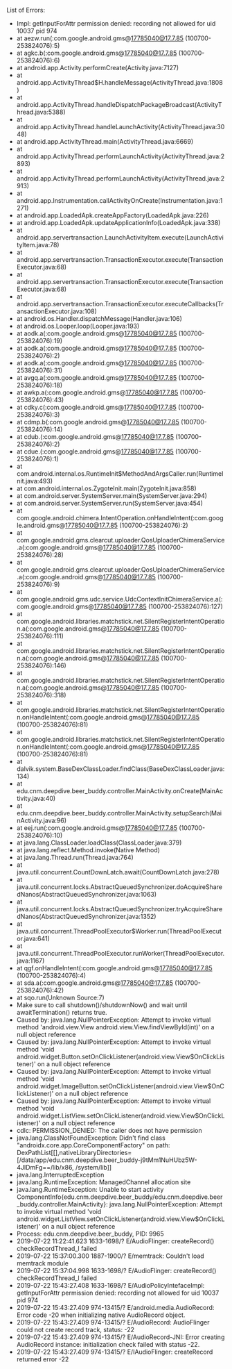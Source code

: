 List of Errors:
 - Impl: getInputForAttr permission denied: recording not allowed for uid 10037 pid 974
 - at aezw.run(:com.google.android.gms@17785040@17.7.85 (100700-253824076):5)
 - at agkc.b(:com.google.android.gms@17785040@17.7.85 (100700-253824076):6)
 - at android.app.Activity.performCreate(Activity.java:7127)
 - at android.app.ActivityThread$H.handleMessage(ActivityThread.java:1808) 
 - at android.app.ActivityThread.handleDispatchPackageBroadcast(ActivityThread.java:5388)
 - at android.app.ActivityThread.handleLaunchActivity(ActivityThread.java:3048)
 - at android.app.ActivityThread.main(ActivityThread.java:6669)
 - at android.app.ActivityThread.performLaunchActivity(ActivityThread.java:2893)
 - at android.app.ActivityThread.performLaunchActivity(ActivityThread.java:2913)
 - at android.app.Instrumentation.callActivityOnCreate(Instrumentation.java:1271)
 - at android.app.LoadedApk.createAppFactory(LoadedApk.java:226)
 - at android.app.LoadedApk.updateApplicationInfo(LoadedApk.java:338)
 - at android.app.servertransaction.LaunchActivityItem.execute(LaunchActivityItem.java:78) 
 - at android.app.servertransaction.TransactionExecutor.execute(TransactionExecutor.java:68)
 - at android.app.servertransaction.TransactionExecutor.execute(TransactionExecutor.java:68) 
 - at android.app.servertransaction.TransactionExecutor.executeCallbacks(TransactionExecutor.java:108)
 - at android.os.Handler.dispatchMessage(Handler.java:106)
 - at android.os.Looper.loop(Looper.java:193) 
 - at aodk.a(:com.google.android.gms@17785040@17.7.85 (100700-253824076):19)
 - at aodk.a(:com.google.android.gms@17785040@17.7.85 (100700-253824076):2)
 - at aodk.a(:com.google.android.gms@17785040@17.7.85 (100700-253824076):31)
 - at avgq.a(:com.google.android.gms@17785040@17.7.85 (100700-253824076):18)
 - at awkp.a(:com.google.android.gms@17785040@17.7.85 (100700-253824076):43)
 - at cdky.c(:com.google.android.gms@17785040@17.7.85 (100700-253824076):3)
 - at cdmp.b(:com.google.android.gms@17785040@17.7.85 (100700-253824076):14)
 - at cdub.<init>(:com.google.android.gms@17785040@17.7.85 (100700-253824076):2)
 - at cdue.<init>(:com.google.android.gms@17785040@17.7.85 (100700-253824076):1)
 - at com.android.internal.os.RuntimeInit$MethodAndArgsCaller.run(RuntimeInit.java:493) 
 - at com.android.internal.os.ZygoteInit.main(ZygoteInit.java:858) 
 - at com.android.server.SystemServer.main(SystemServer.java:294)
 - at com.android.server.SystemServer.run(SystemServer.java:454)
 - at com.google.android.chimera.IntentOperation.onHandleIntent(:com.google.android.gms@17785040@17.7.85 (100700-253824076):2)
 - at com.google.android.gms.clearcut.uploader.QosUploaderChimeraService.a(:com.google.android.gms@17785040@17.7.85 (100700-253824076):28)
 - at com.google.android.gms.clearcut.uploader.QosUploaderChimeraService.a(:com.google.android.gms@17785040@17.7.85 (100700-253824076):9)
 - at com.google.android.gms.udc.service.UdcContextInitChimeraService.a(:com.google.android.gms@17785040@17.7.85 (100700-253824076):127)
 - at com.google.android.libraries.matchstick.net.SilentRegisterIntentOperation.a(:com.google.android.gms@17785040@17.7.85 (100700-253824076):111)
 - at com.google.android.libraries.matchstick.net.SilentRegisterIntentOperation.a(:com.google.android.gms@17785040@17.7.85 (100700-253824076):146)
 - at com.google.android.libraries.matchstick.net.SilentRegisterIntentOperation.a(:com.google.android.gms@17785040@17.7.85 (100700-253824076):318)
 - at com.google.android.libraries.matchstick.net.SilentRegisterIntentOperation.onHandleIntent(:com.google.android.gms@17785040@17.7.85 (100700-253824076):81)
 - at com.google.android.libraries.matchstick.net.SilentRegisterIntentOperation.onHandleIntent(:com.google.android.gms@17785040@17.7.85 (100700-253824076):81)
 - at dalvik.system.BaseDexClassLoader.findClass(BaseDexClassLoader.java:134)
 - at edu.cnm.deepdive.beer_buddy.controller.MainActivity.onCreate(MainActivity.java:40)
 - at edu.cnm.deepdive.beer_buddy.controller.MainActivity.setupSearch(MainActivity.java:96)
 - at eej.run(:com.google.android.gms@17785040@17.7.85 (100700-253824076):10)
 - at java.lang.ClassLoader.loadClass(ClassLoader.java:379)
 - at java.lang.reflect.Method.invoke(Native Method) 
 - at java.lang.Thread.run(Thread.java:764)
 - at java.util.concurrent.CountDownLatch.await(CountDownLatch.java:278)
 - at java.util.concurrent.locks.AbstractQueuedSynchronizer.doAcquireSharedNanos(AbstractQueuedSynchronizer.java:1063)
 - at java.util.concurrent.locks.AbstractQueuedSynchronizer.tryAcquireSharedNanos(AbstractQueuedSynchronizer.java:1352)
 - at java.util.concurrent.ThreadPoolExecutor$Worker.run(ThreadPoolExecutor.java:641)
 - at java.util.concurrent.ThreadPoolExecutor.runWorker(ThreadPoolExecutor.java:1167)
 - at qgf.onHandleIntent(:com.google.android.gms@17785040@17.7.85 (100700-253824076):4)
 - at sda.a(:com.google.android.gms@17785040@17.7.85 (100700-253824076):42)
 - at sqo.run(Unknown Source:7)
 - Make sure to call shutdown()/shutdownNow() and wait until awaitTermination() returns true.
 - Caused by: java.lang.NullPointerException: Attempt to invoke virtual method 'android.view.View android.view.View.findViewById(int)' on a null object reference
 - Caused by: java.lang.NullPointerException: Attempt to invoke virtual method 'void android.widget.Button.setOnClickListener(android.view.View$OnClickListener)' on a null object reference
 - Caused by: java.lang.NullPointerException: Attempt to invoke virtual method 'void android.widget.ImageButton.setOnClickListener(android.view.View$OnClickListener)' on a null object reference
 - Caused by: java.lang.NullPointerException: Attempt to invoke virtual method 'void android.widget.ListView.setOnClickListener(android.view.View$OnClickListener)' on a null object reference
 - cdlc: PERMISSION_DENIED: The caller does not have permission
 - java.lang.ClassNotFoundException: Didn't find class "androidx.core.app.CoreComponentFactory" on path: DexPathList[[],nativeLibraryDirectories=[/data/app/edu.cnm.deepdive.beer_buddy-j9tMm1NuHUbz5W-4JlDmFg==/lib/x86, /system/lib]]
 - java.lang.InterruptedException
 - java.lang.RuntimeException: ManagedChannel allocation site
 - java.lang.RuntimeException: Unable to start activity ComponentInfo{edu.cnm.deepdive.beer_buddy/edu.cnm.deepdive.beer_buddy.controller.MainActivity}: java.lang.NullPointerException: Attempt to invoke virtual method 'void android.widget.ListView.setOnClickListener(android.view.View$OnClickListener)' on a null object reference
 - Process: edu.cnm.deepdive.beer_buddy, PID: 9965
 - 2019-07-22 11:22:41.623 1633-1698/? E/AudioFlinger: createRecord() checkRecordThread_l failed
 - 2019-07-22 15:37:00.300 1887-1900/? E/memtrack: Couldn't load memtrack module
 - 2019-07-22 15:37:04.998 1633-1698/? E/AudioFlinger: createRecord() checkRecordThread_l failed
 - 2019-07-22 15:43:27.408 1633-1698/? E/AudioPolicyIntefaceImpl: getInputForAttr permission denied: recording not allowed for uid 10037 pid 974
 - 2019-07-22 15:43:27.409 974-13415/? E/android.media.AudioRecord: Error code -20 when initializing native AudioRecord object.
 - 2019-07-22 15:43:27.409 974-13415/? E/AudioRecord: AudioFlinger could not create record track, status: -22
 - 2019-07-22 15:43:27.409 974-13415/? E/AudioRecord-JNI: Error creating AudioRecord instance: initialization check failed with status -22.
 - 2019-07-22 15:43:27.409 974-13415/? E/IAudioFlinger: createRecord returned error -22